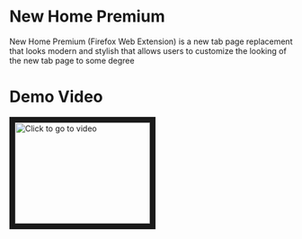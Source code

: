 # New Home Premium
New Home Premium (Firefox Web Extension) is a new tab page replacement that looks modern and stylish that allows users to customize the looking of the new tab page to some degree

<h1>Demo Video</h1>
<a href="https://youtu.be/0jZlQwke_ME" target="_blank"><img src="" 
alt="Click to go to video" width="240" height="180" border="10" /></a>
